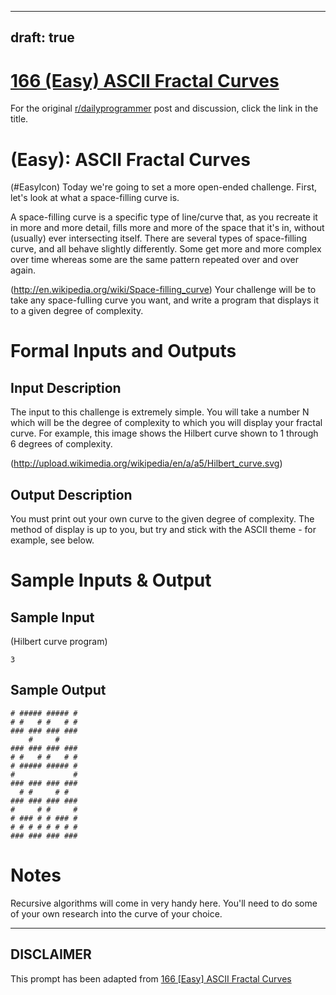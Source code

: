---
draft: true
----

# [166 (Easy) ASCII Fractal Curves](https://www.reddit.com/r/dailyprogrammer/comments/27pgqv/692014_challenge_166_easy_ascii_fractal_curves/)

For the original [r/dailyprogrammer](https://www.reddit.com/r/dailyprogrammer/) post and discussion, click the link in the title.

#  (Easy): ASCII Fractal Curves
(#EasyIcon)
Today we're going to set a more open-ended challenge. First, let's look at what a space-filling curve is.

A space-filling curve is a specific type of line/curve that, as you recreate it in more and more detail, fills more and more of the space that it's in, without (usually) ever intersecting itself. There are several types of space-filling curve, and all behave slightly differently. Some get more and more complex over time whereas some are the same pattern repeated over and over again.

(http://en.wikipedia.org/wiki/Space-filling_curve)
Your challenge will be to take any space-fulling curve you want, and write a program that displays it to a given degree of complexity.

# Formal Inputs and Outputs
## Input Description
The input to this challenge is extremely simple. You will take a number N which will be the degree of complexity to which you will display your fractal curve. For example, this image shows the Hilbert curve shown to 1 through 6 degrees of complexity.

(http://upload.wikimedia.org/wikipedia/en/a/a5/Hilbert_curve.svg)
## Output Description
You must print out your own curve to the given degree of complexity. The method of display is up to you, but try and stick with the ASCII theme - for example, see below.

# Sample Inputs & Output
## Sample Input
(Hilbert curve program)


```
3
```
## Sample Output

```
# ##### ##### #
# #   # #   # #
### ### ### ###
    #     #    
### ### ### ###
# #   # #   # #
# ##### ##### #
#             #
### ### ### ###
  # #     # #  
### ### ### ###
#     # #     #
# ### # # ### #
# # # # # # # #
### ### ### ###
```
# Notes
Recursive algorithms will come in very handy here. You'll need to do some of your own research into the curve of your choice.


----
## **DISCLAIMER**
This prompt has been adapted from [166 [Easy] ASCII Fractal Curves](https://www.reddit.com/r/dailyprogrammer/comments/27pgqv/692014_challenge_166_easy_ascii_fractal_curves/
)
